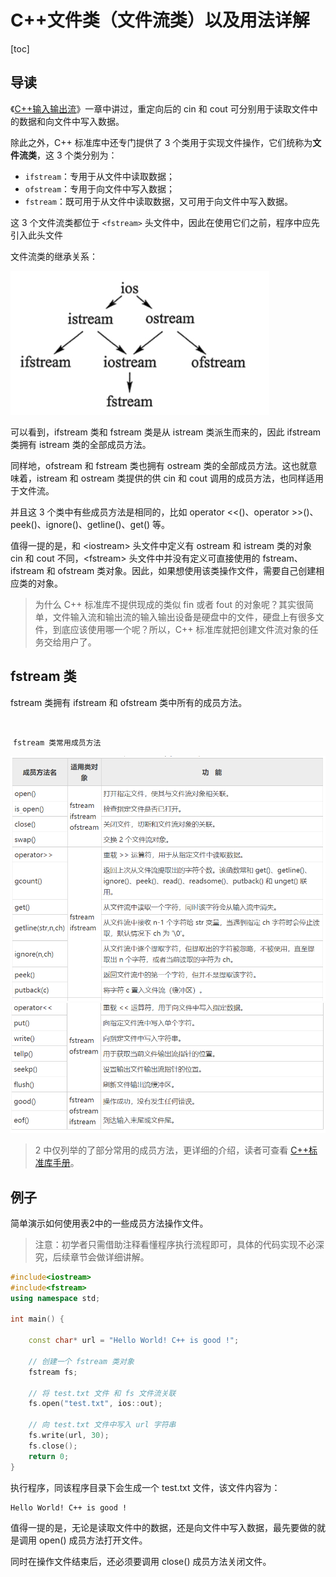 # C++文件类（文件流类）以及用法详解

[toc]

## 导读

《[C++输入输出流]()》一章中讲过，重定向后的 cin 和 cout 可分别用于读取文件中的数据和向文件中写入数据。

除此之外，C++ 标准库中还专门提供了 3 个类用于实现文件操作，它们统称为**文件流类**，这 3 个类分别为：

- `ifstream`：专用于从文件中读取数据；
- `ofstream`：专用于向文件中写入数据；
- `fstream`：既可用于从文件中读取数据，又可用于向文件中写入数据。

这 3 个文件流类都位于 `<fstream>` 头文件中，因此在使用它们之前，程序中应先引入此头文件

文件流类的继承关系：

![](Resources/00.png)

可以看到，ifstream 类和 fstream 类是从 istream 类派生而来的，因此 ifstream 类拥有 istream 类的全部成员方法。

同样地，ofstream 和 fstream 类也拥有 ostream 类的全部成员方法。这也就意味着，istream 和 ostream 类提供的供 cin 和 cout 调用的成员方法，也同样适用于文件流。

并且这 3 个类中有些成员方法是相同的，比如 operator <<()、operator >>()、peek()、ignore()、getline()、get() 等。

值得一提的是，和 \<iostream\> 头文件中定义有 ostream 和 istream 类的对象 cin 和 cout 不同，\<fstream\> 头文件中并没有定义可直接使用的 fstream、ifstream 和 ofstream 类对象。因此，如果想使用该类操作文件，需要自己创建相应类的对象。

>为什么 C++ 标准库不提供现成的类似 fin 或者 fout 的对象呢？其实很简单，文件输入流和输出流的输入输出设备是硬盘中的文件，硬盘上有很多文件，到底应该使用哪一个呢？所以，C++ 标准库就把创建文件流对象的任务交给用户了。

## fstream 类

fstream 类拥有 ifstream 和 ofstream 类中所有的成员方法。

​																

​																							`fstream 类常用成员方法`

![](Resources/01.png)![](Resources/02.png)

> 2 中仅列举的了部分常用的成员方法，更详细的介绍，读者可查看 [C++标准库手册](http://www.cplusplus.com/reference/fstream/fstream/)。

## 例子

简单演示如何使用表2中的一些成员方法操作文件。

> 注意：初学者只需借助注释看懂程序执行流程即可，具体的代码实现不必深究，后续章节会做详细讲解。

```c++
#include<iostream>
#include<fstream>
using namespace std;

int main() {

	const char* url = "Hello World! C++ is good !";
	
	// 创建一个 fstream 类对象
	fstream fs;

	// 将 test.txt 文件 和 fs 文件流关联
	fs.open("test.txt", ios::out);

	// 向 test.txt 文件中写入 url 字符串
	fs.write(url, 30);
	fs.close();
	return 0;
}
```

执行程序，同该程序目录下会生成一个 test.txt 文件，该文件内容为：

```txt
Hello World! C++ is good !
```

值得一提的是，无论是读取文件中的数据，还是向文件中写入数据，最先要做的就是调用 open() 成员方法打开文件。

同时在操作文件结束后，还必须要调用 close() 成员方法关闭文件。